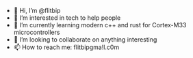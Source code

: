 - 👋 Hi, I’m @flitbip
- 👀 I’m interested in tech to help people
- 🌱 I’m currently learning modern c++ and rust for Cortex-M33 microcontrollers 
- 💞️ I’m looking to collaborate on anything interesting
- 📫 How to reach me: flitbip<at>gma!l.c0m

<!---
flitbip/flitbip is a ✨ special ✨ repository because its `README.md` (this file) appears on your GitHub profile.
You can click the Preview link to take a look at your changes.
--->
